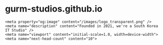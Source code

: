 # gurm-studios.github.io

    <meta property="og:image" content="/images/logo_transparent.png" />	
    <meta name="description" content="Founded in 2021, we're a South Korea IT Studio" />
    <meta name="viewport" content="initial-scale=1.0, width=device-width">
    <meta name="next-head-count" content="10">
